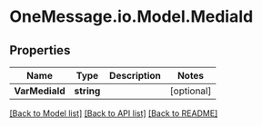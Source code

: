 # OneMessage.io.Model.MediaId

## Properties

Name | Type | Description | Notes
------------ | ------------- | ------------- | -------------
**VarMediaId** | **string** |  | [optional] 

[[Back to Model list]](../README.md#documentation-for-models) [[Back to API list]](../README.md#documentation-for-api-endpoints) [[Back to README]](../README.md)

